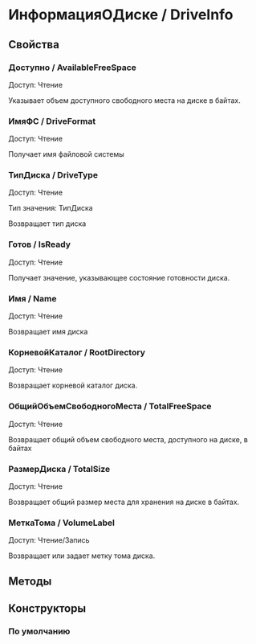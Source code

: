 
# ИнформацияОДиске / DriveInfo
      

      
## Свойства
    
### Доступно / AvailableFreeSpace
Доступ: Чтение
    
    
Указывает объем доступного свободного места на диске в байтах.


  
  
### ИмяФС / DriveFormat
Доступ: Чтение
    
    
Получает имя файловой системы


  
  
### ТипДиска / DriveType
Доступ: Чтение

Тип значения: ТипДиска

    
    
Возвращает тип диска


  
  
### Готов / IsReady
Доступ: Чтение
    
    
Получает значение, указывающее состояние готовности диска.


  
  
### Имя / Name
Доступ: Чтение
    
    
Возвращает имя диска


  
  
### КорневойКаталог / RootDirectory
Доступ: Чтение
    
    
Возвращает корневой каталог диска.


  
  
### ОбщийОбъемСвободногоМеста / TotalFreeSpace
Доступ: Чтение
    
    
Возвращает общий объем свободного места, доступного на диске, в байтах


  
  
### РазмерДиска / TotalSize
Доступ: Чтение
    
    
Возвращает общий размер места для хранения на диске в байтах.


  
  
### МеткаТома / VolumeLabel
Доступ: Чтение/Запись
    
    
Возвращает или задает метку тома диска.


  
  
## Методы
    
## Конструкторы

  
### По умолчанию
    
